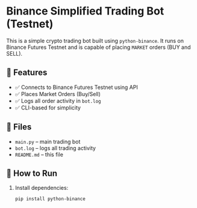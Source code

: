 # Binance Simplified Trading Bot (Testnet)

This is a simple crypto trading bot built using `python-binance`. It runs on Binance Futures Testnet and is capable of placing `MARKET` orders (BUY and SELL).

## 🔧 Features
- ✅ Connects to Binance Futures Testnet using API
- ✅ Places Market Orders (Buy/Sell)
- ✅ Logs all order activity in `bot.log`
- ✅ CLI-based for simplicity

## 📂 Files
- `main.py` – main trading bot
- `bot.log` – logs all trading activity
- `README.md` – this file

## 🚀 How to Run

1. Install dependencies:
   ```bash
   pip install python-binance
